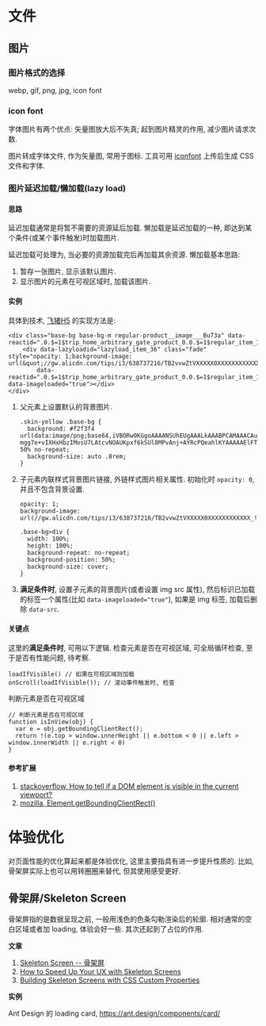 文件
====

图片
----

### 图片格式的选择

webp, gif, png, jpg, icon font

### icon font

字体图片有两个优点: 矢量图放大后不失真; 起到图片精灵的作用,
减少图片请求次数.

图片转成字体文件, 作为矢量图, 常用于图标. 工具可用
[iconfont](http://www.iconfont.cn/) 上传后生成 CSS 文件和字体.

### 图片延迟加载/懒加载(lazy load)

#### 思路

延迟加载通常是将暂不需要的资源延后加载. 懒加载是延迟加载的一种,
即达到某个条件(或某个事件触发)时加载图片.

延迟加载可处理为, 当必要的资源加载完后再加载其余资源. 懒加载基本思路:

1.  暂存一张图片, 显示该默认图片.
2.  显示图片的元素在可视区域时, 加载该图片.

#### 实例

具体到技术,
[飞猪H5](https://h5.m.taobao.com/trip/home/index.html?_projVer=0.1.125)
的实现方法是:

``` {.html}
<div class="base-bg base-bg-m regular-product__image___Bu73a" data-reactid=".0.$=1$trip_home_arbitrary_gate_product_0.0.$=1$regular_item_1.0.$=10">
    <div data-lazyloadid="lazyload_item_36" class="fade" style="opacity: 1;background-image: url(&quot;//gw.alicdn.com/tips/i3/638737216/TB2vvwZtVXXXXX0XXXXXXXXXXXX_!!638737216.jpg_400x400q75.jpg_.webp&quot;);"
        data-reactid=".0.$=1$trip_home_arbitrary_gate_product_0.0.$=1$regular_item_1.0.$=10.$=11" data-imageloaded="true"></div>
</div>
```

1.  父元素上设置默认的背景图片.

    ``` {.css}
    .skin-yellow .base-bg {
      background: #f2f3f4 url(data:image/png;base64,iVBORw0KGgoAAAANSUhEUgAAALkAAABPCAMAAACAuJRqAAAAq1BMV…mgg7e+vIXHxHbzIMosU7LAtcvNOAUKpxf6kSUl8MPvAnj+AYRcPQeahlKYAAAAAElFTkSuQmCC) 50% no-repeat;
      background-size: auto .8rem;
    }
    ```

2.  子元素内联样式背景图片链接, 外链样式图片相关属性. 初始化时
    `opacity: 0`, 并且不包含背景设置.

    ``` {.css}
    opacity: 1;
    background-image: url(//gw.alicdn.com/tips/i3/638737216/TB2vvwZtVXXXXX0XXXXXXXXXXXX_!!638737216.jpg_400x400q75.jpg_.webp);
    ```

    ``` {.css}
    .base-bg>div {
      width: 100%;
      height: 100%;
      background-repeat: no-repeat;
      background-position: 50%;
      background-size: cover;
    }
    ```

3.  **满足条件时**, 设置子元素的背景图片(或者设置 img src 属性),
    然后标识已加载的标签一个属性(比如 `data-imageloaded="true"`), 如果是
    img 标签, 加载后删除 `data-src`.

#### 关键点

这里的**满足条件时**, 可用以下逻辑. 检查元素是否在可视区域,
可全局循环检查, 至于是否有性能问题, 待考察.

``` {.javascript}
loadIfVisible() // 如果在可视区域则加载
onScroll(loadIfVisible()); // 滚动事件触发时, 检查
```

判断元素是否在可视区域

``` {.javascript}
// 判断元素是否在可视区域
function isInView(obj) {
  var e = obj.getBoundingClientRect();
  return !(e.top > window.innerHeight || e.bottom < 0 || e.left > window.innerWidth || e.right < 0)
}
```

#### 参考扩展

1.  [stackoverflow, How to tell if a DOM element is visible in the
    current
    viewport?](https://stackoverflow.com/questions/123999/how-to-tell-if-a-dom-element-is-visible-in-the-current-viewport#7557433)
2.  [mozilla,
    Element.getBoundingClientRect()](https://developer.mozilla.org/zh-CN/docs/Web/API/Element/getBoundingClientRect)

体验优化
========

对页面性能的优化算起来都是体验优化, 这里主要指具有进一步提升性质的.
比如, 骨架屏实际上也可以用转圈圈来替代, 但其使用感受更好.

骨架屏/Skeleton Screen
----------------------

骨架屏指的是数据呈现之前, 一般用浅色的色条勾勒渲染后的轮廓.
相对通常的空白区域或者加 loading, 体验会好一些. 其次还起到了占位的作用.

**文章**

1.  [Skeleton Screen --
    骨架屏](http://www.bestvist.com/2018/01/19/skeleton-screen/)
2.  [How to Speed Up Your UX with Skeleton
    Screens](https://www.sitepoint.com/how-to-speed-up-your-ux-with-skeleton-screens/)
3.  [Building Skeleton Screens with CSS Custom
    Properties](https://css-tricks.com/building-skeleton-screens-css-custom-properties/)

**实例**

Ant Design 的 loading card, <https://ant.design/components/card/>
